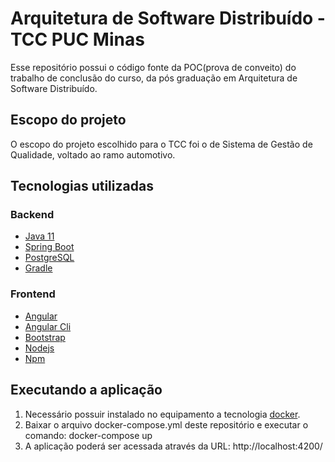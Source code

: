 # Arquitetura de Software Distribuído - TCC PUC Minas
Esse repositório possui o código fonte da POC(prova de conveito) do trabalho de conclusão do curso, da pós graduação em Arquitetura de Software Distribuído.

## Escopo do projeto
O escopo do projeto escolhido para o TCC foi o de Sistema de Gestão de Qualidade, voltado ao ramo automotivo.

## Tecnologias utilizadas

### Backend

* [Java 11](https://www.oracle.com/java/technologies/javase-jdk11-downloads.html)
* [Spring Boot](https://spring.io/projects/spring-boot)
* [PostgreSQL](https://www.postgresql.org/download/)
* [Gradle](https://gradle.org/)

### Frontend

* [Angular](https://angular.io/)
* [Angular Cli](https://cli.angular.io/)
* [Bootstrap](https://getbootstrap.com/)
* [Nodejs](https://nodejs.org/en/)
* [Npm](https://www.npmjs.com/)

## Executando a aplicação

1. Necessário possuir instalado no equipamento a tecnologia [docker](https://www.docker.com/).
2. Baixar o arquivo docker-compose.yml deste repositório e executar o comando: docker-compose up
3. A aplicação poderá ser acessada através da URL: http://localhost:4200/